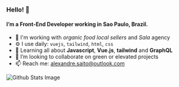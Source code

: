 ### Hello! 🙏

#### I’m a Front-End Developer working in Sao Paulo, Brazil.
- 🏢 I'm working with _organic food local sellers_ and _Sala_ agency
- ⚙️ I use daily: `vuejs`, `tailwind`, `html`, `css`
- 🌱 Learning all about **Javascript**, **Vue.js**, **tailwind** and **GraphQL**
- 💞️ I’m looking to collaborate on green or elevated projects 
- 📫 Reach me: alexandre.saito@outlook.com

![Github Stats Image](https://github-readme-stats.vercel.app/api?username=anakais&show_icons=true)

<!---
anakais/anakais is a ✨ special ✨ repository because its `README.md` (this file) appears on your GitHub profile.
You can click the Preview link to take a look at your changes.
--->
